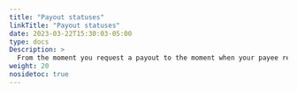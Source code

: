 ```yaml
---
title: "Payout statuses"
linkTitle: "Payout statuses"
date: 2023-03-22T15:30:03-05:00
type: docs
Description: >
  From the moment you request a payout to the moment when your payee recieves the money, the payout follows a set of statuses. In this section, we give a brief explanation about these statuses.
weight: 20
nosidetoc: true
---
```

